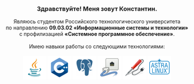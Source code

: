 <h3 align="center">
  Здравствуйте! Меня зовут Константин.<br>
</h3>
<div id="about" align="center">
  Являюсь студентом Российского технологического университета<br>
  по направлению <strong>09.03.02 «Информационные системы и технологии»</strong><br> 
  с профилизацией <strong>«Системное программное обеспечение»</strong>.<br><br>
  Имею навыки работы со следующими технологиями:<br><br>
  <img align="center" height=64 src="https://github.com/DrKapdor/DrKapdor/blob/main/icons/java.png?raw=true">
  <img align="center" height=64 src="https://github.com/DrKapdor/DrKapdor/blob/main/icons/cpp.png?raw=true">
  <img align="center" height=64 src="https://github.com/DrKapdor/DrKapdor/blob/main/icons/postgres.png?raw=true">
  <img align="center" height=64 src="https://github.com/DrKapdor/DrKapdor/blob/main/icons/networking.png?raw=true">
  <img align="center" height=64 src="https://github.com/DrKapdor/DrKapdor/blob/main/icons/solder.png?raw=true">
  <img align="center" height=64 src="https://github.com/DrKapdor/DrKapdor/blob/main/icons/astralinux.png?raw=true">
</div>
